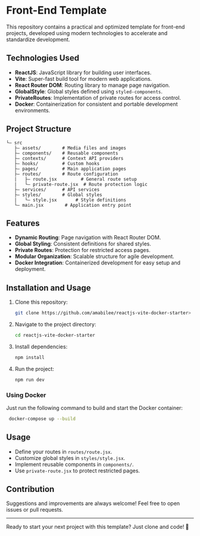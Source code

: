 # Front-End Template

This repository contains a practical and optimized template for front-end projects, developed using modern technologies to accelerate and standardize development.

## Technologies Used

- **ReactJS**: JavaScript library for building user interfaces.
- **Vite**: Super-fast build tool for modern web applications.
- **React Router DOM**: Routing library to manage page navigation.
- **GlobalStyle**: Global styles defined using `styled-components`.
- **PrivateRoutes**: Implementation of private routes for access control.
- **Docker**: Containerization for consistent and portable development environments.

## Project Structure

```
└— src
   ├— assets/        # Media files and images
   ├— components/    # Reusable components
   ├— contexts/      # Context API providers
   ├— hooks/         # Custom hooks
   ├— pages/         # Main application pages
   ├— routes/        # Route configuration
   |   ├— route.jsx         # General route setup
   |   └— private-route.jsx  # Route protection logic
   ├— services/      # API services
   ├— styles/        # Global styles
   |   └— style.jsx       # Style definitions
   └— main.jsx        # Application entry point
```

## Features

- **Dynamic Routing**: Page navigation with React Router DOM.
- **Global Styling**: Consistent definitions for shared styles.
- **Private Routes**: Protection for restricted access pages.
- **Modular Organization**: Scalable structure for agile development.
- **Docker Integration**: Containerized development for easy setup and deployment.

## Installation and Usage

1. Clone this repository:
   ```bash
   git clone https://github.com/amabilee/reactjs-vite-docker-starter>
   ```

2. Navigate to the project directory:
   ```bash
   cd reactjs-vite-docker-starter
   ```

3. Install dependencies:
   ```bash
   npm install
   ```

4. Run the project:
   ```bash
   npm run dev
   ```

### Using Docker

Just run the following command to build and start the Docker container:
   ```bash
    docker-compose up --build
   ```

## Usage

- Define your routes in `routes/route.jsx`.
- Customize global styles in `styles/style.jsx`.
- Implement reusable components in `components/`.
- Use `private-route.jsx` to protect restricted pages.

## Contribution

Suggestions and improvements are always welcome! Feel free to open issues or pull requests.


---

Ready to start your next project with this template? Just clone and code! 🚀

